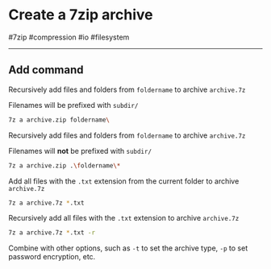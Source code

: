 # Create a 7zip archive

#7zip #compression #io #filesystem

-----

## Add command

Recursively add files and folders from `foldername` to archive `archive.7z`

Filenames will be prefixed with `subdir/`

```bash 
7z a archive.zip foldername\
```

Recursively add files and folders from `foldername` to archive `archive.7z`

Filenames will **not** be prefixed with `subdir/`

```bash
7z a archive.zip .\foldername\*
```

Add all files with the `.txt` extension from the current folder to archive `archive.7z`

```bash 
7z a archive.7z *.txt
```

Recursively add all files with the `.txt` extension to archive `archive.7z`

```bash 
7z a archive.7z *.txt -r
```

Combine with other options, such as `-t` to set the archive type, `-p` to set password
encryption, etc.
